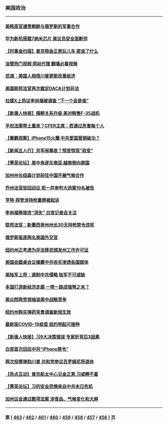 ### 美国政治
---
#### [美韩高官谴责朝鲜与俄罗斯的军事合作](../../pages/ncid1078159/n14074508.md?09160045) 
#### [华为新机搭载7纳米芯片 美议员促全面断供](../../pages/ncid1078159/n14074111.md?09160045) 
#### [【时事金扫描】普京陪金正恩玩儿车 密谈了什么](../../pages/ncid1078159/n14074051.md?09160045) 
#### [油管热门视频 网站代理 翻墙必看视频](http://138.2.39.72:81/youtube.html?epic-marker?09160045)
#### [民调：美国人相信川普更能改善经济](../../pages/ncid1078159/n14074136.md?09160045) 
#### [美国联邦法官再次裁定DACA计划非法](../../pages/ncid1078159/n14074008.md?09160045) 
#### [社媒X上热议李尚福被调查 “下一个会是谁”](../../pages/ncid1078159/n14074086.md?09160045) 
#### [【新唐人快报】俄朝关系升级 美对韩售F-35战机](../../pages/ncid1078159/n14074054.md?09160045) 
#### [平权法案卷土重来？CFER主席：若通过危害每个人](../../pages/ncid1078159/n14074100.md?09160045) 
#### [【秦鹏观察】iPhone15火爆 中共爱国营销破功？](../../pages/ncid1078159/n14073986.md?09160045) 
#### [【新闻五人行】共军闹事故？预言惊现“政变”](../../pages/ncid1078159/n14074038.md?09160045) 
#### [【菁英论坛】美中角逐东南亚 越南倒向美国](../../pages/ncid1078159/n14074036.md?09160045) 
#### [加州州长纽森计划前往中国开展气候合作](../../pages/ncid1078159/n14073902.md?09160045) 
#### [乔州法官驳回动议 拒一并审判大选案19名被告](../../pages/ncid1078159/n14073847.md?09160045) 
#### [亨特‧拜登涉持枪重罪被起诉](../../pages/ncid1078159/n14073955.md?09160045) 
#### [李尚福等接连“消失” 白宫记者会关注](../../pages/ncid1078159/n14073943.md?09160045) 
#### [联邦法官：新墨西哥州州长30天持枪禁令违宪](../../pages/ncid1078159/n14073865.md?09160045) 
#### [俄罗斯驱逐两名美国外交官](../../pages/ncid1078159/n14073876.md?09160045) 
#### [纽约州正考虑为非法移民颁发州工作许可证](../../pages/ncid1078159/n14073858.md?09160045) 
#### [美国会圆桌会议揭露中共收买渗透各国媒体](../../pages/ncid1078159/n14073807.md?09160045) 
#### [美陆军上将：遏制中共侵略 陆军不可或缺](../../pages/ncid1078159/n14073588.md?09160045) 
#### [多国打造新经济走廊 一带一路成强弩之末？](../../pages/ncid1078159/n14073569.md?09160045) 
#### [美众院两党领袖谈美中战略竞争](../../pages/ncid1078159/n14073391.md?09160045) 
#### [纽约州购买弹药背景调查新规生效](../../pages/ncid1078159/n14073510.md?09160045) 
#### [最新版COVID-19疫苗 纽约明起可接种](../../pages/ncid1078159/n14073484.md?09160045) 
#### [【新唐人快报】习9大决策错误 专家析背后3因素](../../pages/ncid1078159/n14073363.md?09160045) 
#### [白宫首次回应中共“iPhone禁令”](../../pages/ncid1078159/n14073399.md?09160045) 
#### [两次投票弹劾川普 共和党参议员罗姆尼将退休](../../pages/ncid1078159/n14073367.md?09160045) 
#### [【热点互动】普京航太中心见金正恩 习或睡不着](../../pages/ncid1078159/n14073309.md?09160045) 
#### [【菁英论坛】习的安全恐惧来自中共末日危机](../../pages/ncid1078159/n14073261.md?09160045) 
#### [加州议会通过数项法案 涉食品、气候变化和大麻](../../pages/ncid1078159/n14073299.md?09160045) 

---
#### 第 [ [463](./463.md?09160045) / [462](./462.md?09160045) / [461](./461.md?09160045) / [460](./460.md?09160045) / [459](./459.md?09160045) / [458](./458.md?09160045) / [457](./457.md?09160045) / [456](./456.md?09160045) ] 页
